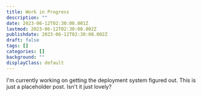 ```yaml
---
title: Work in Progress
description: ""
date: 2023-06-12T02:30:08.001Z
lastmod: 2023-06-12T02:30:08.002Z
publishdate: 2023-06-12T02:30:08.002Z
draft: false
tags: []
categories: []
background: ""
displayClass: default
---
```


I'm currently working on getting the deployment system figured out. This is just a placeholder post. Isn't it just lovely?
